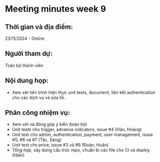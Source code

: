 # Meeting minutes week 9
## Thời gian và địa điểm:
23/11/2024 - Online
## Người tham dự:
Toàn bộ thành viên
## Nội dung họp:
- Xem xét tiến trình hiện thực unit tests, document, liên kết authentication cho các dịch vụ và sửa lỗi.
## Phân công nhiệm vụ:
- Xem xét và đóng góp ý kiến (toàn bộ)
- Unit tests cho trigger, advance indicators, issue #4 (Hào, Hoàng)
- Unit test cho admin, authentication, payment, user management, issue #5, #6 và #7 (Tác, Sáng)
- Unit test cho price, issue #3 và #8 (Đoàn, Huân)
- Tổng hợp, xây dựng cấu trúc repo, chuẩn bị các file cho CI và deploy (Hiền)